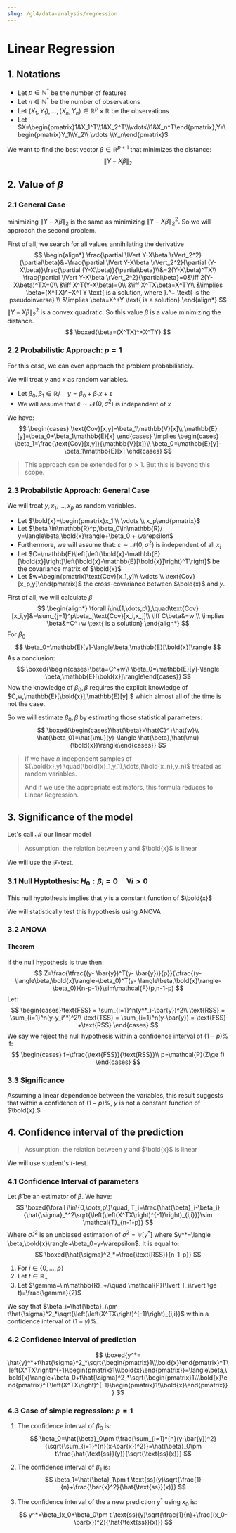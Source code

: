 ```yaml
---
slug: /gl4/data-analysis/regression
---
```


# Linear Regression

## 1. Notations

- Let $p\in\mathbb{N}^*$ be the number of features
- Let $n\in\mathbb{N}^*$ be the number of observations
- Let $(X_1,Y_1),\dots ,(X_n,Y_n)\in\mathbb{R}^p\times \mathbb{R}$ be the observations
- Let $X=\begin{pmatrix}1&X_1^T\\1&X_2^T\\\vdots\\1&X_n^T\end{pmatrix},Y=\begin{pmatrix}Y_1\\Y_2\\ \vdots \\Y_n\end{pmatrix}$  

We want to find the best vector $\beta\in\mathbb{R}^{p+1}$ that minimizes the distance:
$$
\lVert Y-X\beta \rVert_2
$$

## 2. Value of $\beta$

### 2.1 General Case

minimizing $\lVert Y-X\beta \rVert_2$ is the same as minimizing $\lVert Y-X\beta \rVert_2^2.$ So we will approach the second problem.

First of all, we search for all values annihilating the derivative
$$
\begin{align*}
\frac{\partial \lVert Y-X\beta \rVert_2^2}{\partial\beta}&=\frac{\partial \lVert Y-X\beta \rVert_2^2}{\partial (Y-X\beta)}\frac{\partial (Y-X\beta)}{\partial\beta}\\&=2(Y-X\beta)^TX\\
\frac{\partial \lVert Y-X\beta \rVert_2^2}{\partial\beta}=0&\iff 2(Y-X\beta)^TX=0\\
&\iff X^T(Y-X\beta)=0\\
&\iff X^TX\beta=X^TY\\
&\implies \beta=(X^TX)^+X^TY \text{ is a solution, where }.^+ \text{ is the pseudoinverse} \\
&\implies \beta=X^+Y \text{ is a solution}
\end{align*}
$$
 $\lVert Y-X\beta \rVert_2^2$ is a convex quadratic. So this value $\beta$ is a value minimizing the distance.
$$
\boxed{\beta=(X^TX)^+X^TY}
$$

### 2.2 Probabilistic Approach: $p=1$

For this case, we can even approach the problem probabilisticly.

We will treat $y$ and $x$ as random variables.

- Let $\beta_0,\beta_1\in\mathbb{R}/\quad y=\beta_0+\beta_1 x+\varepsilon$
- We will assume that $\varepsilon \sim \mathcal{N}(0,\sigma^2)$ is independent of $x$

We have:
$$
\begin{cases}
\text{Cov}[x,y]=\beta_1\mathbb{V}[x]\\
\mathbb{E}[y]=\beta_0+\beta_1\mathbb{E}[x]
\end{cases} \implies \begin{cases}
\beta_1=\frac{\text{Cov}[x,y]}{\mathbb{V}[x]}\\
\beta_0=\mathbb{E}[y]-\beta_1\mathbb{E}[x]
\end{cases}
$$

> This approach can be extended for $p>1.$ But this is beyond this scope.

### 2.3 Probabilstic Approach: General Case

We will treat $y,x_1,\dots,x_p$ as random variables.

- Let $\bold{x}=\begin{pmatrix}x_1 \\ \vdots \\ x_p\end{pmatrix}$
- Let $\beta \in\mathbb{R}^p,\beta_0\in\mathbb{R}/ y=\langle\beta,\bold{x}\rangle+\beta_0 + \varepsilon$
- Furthermore, we will assume that: $\varepsilon \sim \mathcal{N}(0,\sigma^2)$  is independent of all $x_i$
- Let $C=\mathbb{E}\left[\left(\bold{x}-\mathbb{E}[\bold{x}]\right)\left(\bold{x}-\mathbb{E}[\bold{x}]\right)^T\right]$ be the covariance matrix of $\bold{x}$
- Let $w=\begin{pmatrix}\text{Cov}[x_1,y]\\ \vdots \\ \text{Cov}[x_p,y]\end{pmatrix}$  the cross-covariance between $\bold{x}$ and $y.$

First of all, we will calculate $\beta$
$$
\begin{align*}
\forall i\in\{1,\dots,p\},\quad\text{Cov}[x_i,y]&=\sum_{j=1}^p\beta_j\text{Cov}[x_i,x_j]\\
\iff C\beta&=w \\
\implies \beta&=C^+w \text{ is a solution}
\end{align*}
$$
For $\beta_0$
$$
\beta_0=\mathbb{E}[y]-\langle\beta,\mathbb{E}[\bold{x}]\rangle
$$
As a conclusion:
$$
\boxed{\begin{cases}\beta=C^+w\\
\beta_0=\mathbb{E}[y]-\langle \beta,\mathbb{E}[\bold{x}]\rangle\end{cases}}
$$
Now the knowledge of $\beta_0,\beta$ requires the explicit knowledge of $C,w,\mathbb{E}[\bold{x}],\mathbb{E}[y].$ which almost all of the time is not the case.

So we will estimate $\beta_0,\beta$  by estimating those statistical parameters:
$$
\boxed{\begin{cases}\hat{\beta}=\hat{C}^+\hat{w}\\
\hat{\beta_0}=\hat{\mu}(y)-\langle \hat{\beta},\hat{\mu}(\bold{x})\rangle\end{cases}}
$$

> If we have $n$ independent samples of $(\bold{x},y):\quad(\bold{x}_1,y_1),\dots,(\bold{x_n},y_n)$ treated as random variables.
>
> And if we use the appropriate estimators, this formula reduces to Linear Regression.

## 3. Significance of the model

Let's call $\mathcal{M}$ our linear model

> Assumption: the relation between $y$ and $\bold{x}$ is linear

We will use the $\mathcal{F}$-test.

### 3.1 Null Hyptothesis: $H_0:\beta_i=0\quad\forall i>0$

This null hyptothesis implies that $y$ is a constant function of $\bold{x}$

We will statistically test this hypothesis using ANOVA

### 3.2 ANOVA

#### Theorem

If the null hypothesis is true then:
$$
Z=\frac{\tfrac{(y- \bar{y})^T(y- \bar{y})}{p}}{\tfrac{(y- \langle\beta,\bold{x}\rangle-\beta_0)^T(y- \langle\beta,\bold{x}\rangle-\beta_0)}{n-p-1}}\sim\mathcal{F}(p,n-1-p)
$$
Let:
$$
\begin{cases}\text{FSS} = \sum_{i=1}^n(y^*_i-\bar{y})^2\\
\text{RSS} = \sum_{i=1}^n(y-y_i^*)^2\\
\text{TSS} = \sum_{i=1}^n(y-\bar{y}) = \text{FSS} +\text{RSS}
\end{cases}
$$
We say we reject the null hypothesis within a confidence interval of $(1-p)\%$ if:
$$
\begin{cases}
f=\tfrac{\text{FSS}}{\text{RSS}}\\
p=\mathcal{P}(Z\ge f)
\end{cases}
$$

### 3.3 Significance

Assuming a linear dependence between the variables, this result suggests that within a confidence of $(1-p)\%,$ $y$ is not a constant function of $\bold{x}.$  

## 4. Confidence interval of the prediction

> Assumption: the relation between $y$ and $\bold{x}$ is linear

We will use student's $t$-test.

### 4.1 Confidence Interval of parameters

Let $\hat{\beta}$ be an estimator of $\beta.$ We have:
$$
\boxed{\forall i\in\{0,\dots,p\}\quad, T_i=\frac{\hat{\beta}_i-\beta_i}{\hat{\sigma}_*^2\sqrt{\left(\left(X^TX\right)^{-1}\right)_{i,i}}}\sim \mathcal{T}_{n-1-p}}
$$
Where $\hat{\sigma}^2_*$ is an unbiased estimation of $\sigma^2=\mathbb{V}[y^*]$ where $y^*=\langle \beta,\bold{x}\rangle+\beta_0=y-\varepsilon$. It is equal to:
$$
\boxed{\hat{\sigma}^2_*=\frac{\text{RSS}}{n-1-p}}
$$

1. For $i\in\{0,\dots,p\}$
2. Let $t\in \mathbb{R}_+$
3. Let $\gamma=\in\mathbb{R}_+/\quad \mathcal{P}(\lvert T_i\rvert  \ge t)=\frac{\gamma}{2}$

We say that $\beta_i=\hat{\beta}_i\pm t\hat{\sigma}^2_*\sqrt{\left(\left(X^TX\right)^{-1}\right)_{i,i}}$ within a confidence interval of $(1-\gamma)\%.$

### 4.2 Confidence Interval of prediction

$$
\boxed{y^*= \hat{y}^*+t\hat{\sigma}^2_*\sqrt{\begin{pmatrix}1\\\bold{x}\end{pmatrix}^T\left(X^TX\right)^{-1}\begin{pmatrix}1\\\bold{x}\end{pmatrix}}=\langle\beta,\bold{x}\rangle+\beta_0+t\hat{\sigma}^2_*\sqrt{\begin{pmatrix}1\\\bold{x}\end{pmatrix}^T\left(X^TX\right)^{-1}\begin{pmatrix}1\\\bold{x}\end{pmatrix}}}
$$

### 4.3 Case of simple regression: $p=1$

1. The confidence interval of $\beta_0$ is:
   $$
   \beta_0=\hat{\beta}_0\pm t\frac{\sum_{i=1}^{n}(y-\bar{y})^2}{\sqrt{\sum_{i=1}^{n}(x-\bar{x})^2}}=\hat{\beta}_0\pm t\frac{\hat{\text{ss}}(y)}{\sqrt{\text{ss}(x)}}
   $$

2. The confidence interval of $\beta_1$ is:
   $$
   \beta_1=\hat{\beta}_1\pm t \text{ss}(y)\sqrt{\frac{1}{n}+\frac{\bar{x}^2}{\hat{\text{ss}}(x)}}
   $$

3. The confidence interval of the a new prediction $y^*$ using $x_0$ is:
   $$
   y^*=\beta_1x_0+\beta_0\pm t \text{ss}(y)\sqrt{\frac{1}{n}+\frac{(x_0-\bar{x})^2}{\hat{\text{ss}}(x)}}
   $$
